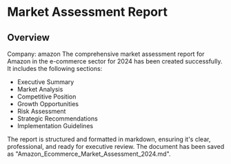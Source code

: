 # Market Assessment Report

## Overview
Company: amazon
The comprehensive market assessment report for Amazon in the e-commerce sector for 2024 has been created successfully. It includes the following sections:

- Executive Summary
- Market Analysis
- Competitive Position
- Growth Opportunities
- Risk Assessment
- Strategic Recommendations
- Implementation Guidelines

The report is structured and formatted in markdown, ensuring it's clear, professional, and ready for executive review. The document has been saved as "Amazon_Ecommerce_Market_Assessment_2024.md".